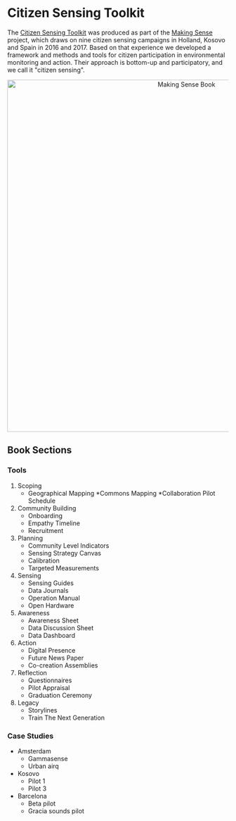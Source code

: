 Citizen Sensing Toolkit
=======================

The [Citizen Sensing Toolkit](http://making-sense.eu/wp-content/uploads/2018/01/Citizen-Sensing-A-Toolkit.pdf) was produced as part of the [Making Sense](/European%20Projects/) project, which draws on nine citizen sensing campaigns in Holland, Kosovo and Spain in 2016 and 2017. Based on that experience we developed a framework and methods and tools for citizen participation in environmental monitoring and action. Their approach is bottom-up and participatory, and we call it "citizen sensing". 

<div style="text-align: center">
	<a href="http://making-sense.eu/wp-content/uploads/2018/01/Citizen-Sensing-A-Toolkit.pdf" target="_blank">
		<img src="https://media.giphy.com/media/d7r9sI574fa2M5G1iP/giphy.gif" width="800" alt="Making Sense Book">
	</a>
</div>

## Book Sections

### Tools

1. Scoping
	* Geographical Mapping
	*Commons Mapping
	*Collaboration Pilot Schedule
2. Community Building
	* Onboarding
	* Empathy Timeline
	* Recruitment
3. Planning
	* Community Level Indicators
	* Sensing Strategy Canvas
	* Calibration
	* Targeted Measurements
4. Sensing
	* Sensing Guides
	* Data Journals
	* Operation Manual
	* Open Hardware
5. Awareness 
	* Awareness Sheet 
	* Data Discussion Sheet
	* Data Dashboard
6. Action
	* Digital Presence
	* Future News Paper
	* Co-creation Assemblies
7. Reflection
	* Questionnaires
	* Pilot Appraisal
	* Graduation Ceremony
8. Legacy
	* Storylines
	* Train The Next Generation

### Case Studies

* Amsterdam
	* Gammasense
	* Urban airq
* Kosovo
	* Pilot 1
	* Pilot 3
* Barcelona
	* Beta pilot 
	* Gracia sounds pilot 
